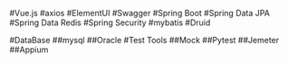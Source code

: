 
#Vue.js
#axios
#ElementUI
#Swagger
#Spring Boot
#Spring Data JPA
#Spring Data Redis
#Spring Security
#mybatis
#Druid

#DataBase
##mysql
##Oracle
#Test Tools
##Mock
##Pytest
##Jemeter
##Appium
